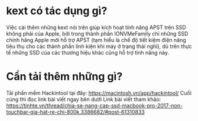 # kext có tác dụng gì?

Việc cài thêm những kext nói trên giúp kích hoạt tính năng APST trên SSD không phải của Apple, bởi trong thành phần IONVMeFamily chỉ những SSD chính hãng Apple mới hỗ trợ APST (tạm hiểu là chế độ tiết kiệm điện năng tiêu thụ cho các thành phần linh kiện khi máy ở trạng thái nghỉ), dù trên thực tế những SSD của các thương hiệu khác cũng hỗ trợ tính năng này.

# Cần tải thêm những gì?

Tải phần mềm Hackintool tại đây: https://macintosh.vn/app/hackintool/
Cuối cùng thì đọc link bài viết ngay bên dưới
Link bài viết tham khảo: https://tinhte.vn/thread/chia-se-nang-cap-ssd-macbook-pro-2017-non-touchbar-gia-hat-re-chi-800k.3386682/#post-61310833

